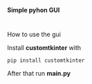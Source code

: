 **Simple pyhon GUI**
#
How to use the gui

Install **customtkinter** with
```
pip install customtkinter
```
After that  run **main.py**
